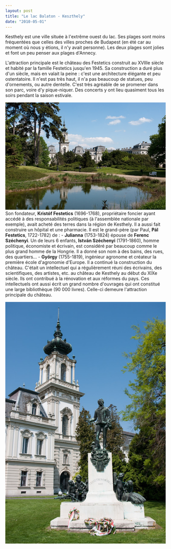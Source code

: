 ```yaml
---
layout: post
title: "Le lac Balaton - Keszthely"
date: "2010-05-01"
---
```


Kesthely est une ville située à l'extrême ouest du lac. Ses plages sont moins fréquentées que celles des villes proches de Budapest (en été car au moment où nous y étions, il n'y avait personne). Les deux plages sont jolies et font un peu penser aux plages d'Annecy.

L'attraction principale est le château des Festetics construit au XVIIIe siècle et habité par la famille Festetics jusqu'en 1945. Sa construction a duré plus d'un siècle, mais en valait la peine : c'est une architecture élégante et peu ostentatoire. Il n'est pas très haut, il n'a pas beaucoup de statues, peu d'ornements, ou autre dentelle. C'est très agréable de se promener dans son parc, voire d'y pique-niquer. Des concerts y ont lieu quasiment tous les soirs pendant la saison estivale.

![](images/IMGP8573.jpg)  Son fondateur, **Kristóf Festetics** (1696-1768), propriétaire foncier ayant accédé à des responsabilités politiques (à l'assemblée nationale par exemple), avait acheté des terres dans la région de Kesthely. Il a aussi fait construire un hôpital et une pharmacie. Il est le grand-père (par Paul, **Pál Festetics**, 1722-1782) de : - **Julianna** (1753-1824) épouse de **Ferenc Széchenyi**. Un de leurs 6 enfants, **István Széchenyi** (1791-1860), homme politique, économiste et écrivain, est considéré par beaucoup comme le plus grand homme de la Hongrie. Il a donné son nom à des bains, des rues, des quartiers... - **György** (1755-1819), ingénieur agronome et créateur la première école d'agronomie d'Europe. Il a continué la construction du château. C'était un intellectuel qui a régulièrement réuni des écrivains, des scientifiques, des artistes, etc. au château de Kesthely au début du XIXe siècle. Ils ont contribué à la rénovation et aux réformes du pays. Ces intellectuels ont aussi écrit un grand nombre d'ouvrages qui ont constitué une large bibliothèque (90 000 livres). Celle-ci demeure l'attraction principale du château.

![](images/IMGP8557.jpg)
